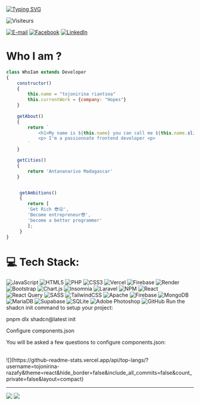 [![Typing SVG](https://readme-typing-svg.demolab.com?font=Fira+Code&weight=200&size=22&duration=2000&pause=1000&color=02E8FF&background=8EB45900&vCenter=true&width=500&lines=Hi+%F0%9F%91%8Bthere%2C+welcome+to+my+digital+domain;Developer+Fullstask+and+designer;%E2%98%8E+Contact+me+for+collaboration+)](https://git.io/typing-svg)

![Visiteurs](https://komarev.com/ghpvc/?username=tojonirina-razafy&label=Visiteurs&color=green&style=for-the-badge)

[![E-mail](https://img.shields.io/badge/tojorazafy6@gmail.com-mail-red?style=flat-square&logo=gmail)](mailto:tojorazafy6@gmail.com)
[![Facebook](https://img.shields.io/badge/Facebook-ryanstuh-blue?style=flat-square&logo=facebook)](https://www.facebook.com/profile.php?id=61563504704871)
[![LinkedIn](https://img.shields.io/badge/LinkedIn-tojorazafy-blue?style=flat-square&logo=linkedin)]([https://www.linkedin.com/in/votreprofil](https://www.linkedin.com/in/tojo-razafy-788136233/))

# Who I am ?
```JavaScript
class WhoIam extends Developer
{
    constructor()
    {
        this.name = "tojonirina riantsoa"
        this.currentWork = {company: "Hopes"}
    }
   
    getAbout()
    {
        return `
            <h1>My name is ${this.name} you can call me ${this.name.slice(0,4)} </h1>
            <p> I'm a passionnate frontend developer <p>
        `
    }

    getCities()
    {
        return 'Antananarivo Madagascar'
    }


     getAmbitions() 
     {
        return [
        'Get Rich 😎😜',
        'Become entrepreneur😎',
        'become a better programmer'
        ];
     }
}
```

# 💻 Tech Stack:
![JavaScript](https://img.shields.io/badge/javascript-%23323330.svg?style=for-the-badge&logo=javascript&logoColor=%23F7DF1E) ![HTML5](https://img.shields.io/badge/html5-%23E34F26.svg?style=for-the-badge&logo=html5&logoColor=white) ![PHP](https://img.shields.io/badge/php-%23777BB4.svg?style=for-the-badge&logo=php&logoColor=white) ![CSS3](https://img.shields.io/badge/css3-%231572B6.svg?style=for-the-badge&logo=css3&logoColor=white) ![Vercel](https://img.shields.io/badge/vercel-%23000000.svg?style=for-the-badge&logo=vercel&logoColor=white) ![Firebase](https://img.shields.io/badge/firebase-%23039BE5.svg?style=for-the-badge&logo=firebase) ![Render](https://img.shields.io/badge/Render-%46E3B7.svg?style=for-the-badge&logo=render&logoColor=white) ![Bootstrap](https://img.shields.io/badge/bootstrap-%238511FA.svg?style=for-the-badge&logo=bootstrap&logoColor=white) ![Chart.js](https://img.shields.io/badge/chart.js-F5788D.svg?style=for-the-badge&logo=chart.js&logoColor=white) ![Insomnia](https://img.shields.io/badge/Insomnia-black?style=for-the-badge&logo=insomnia&logoColor=5849BE) ![Laravel](https://img.shields.io/badge/laravel-%23FF2D20.svg?style=for-the-badge&logo=laravel&logoColor=white) ![NPM](https://img.shields.io/badge/NPM-%23CB3837.svg?style=for-the-badge&logo=npm&logoColor=white) ![React](https://img.shields.io/badge/react-%2320232a.svg?style=for-the-badge&logo=react&logoColor=%2361DAFB) ![React Query](https://img.shields.io/badge/-React%20Query-FF4154?style=for-the-badge&logo=react%20query&logoColor=white) ![SASS](https://img.shields.io/badge/SASS-hotpink.svg?style=for-the-badge&logo=SASS&logoColor=white) ![TailwindCSS](https://img.shields.io/badge/tailwindcss-%2338B2AC.svg?style=for-the-badge&logo=tailwind-css&logoColor=white) ![Apache](https://img.shields.io/badge/apache-%23D42029.svg?style=for-the-badge&logo=apache&logoColor=white) ![Firebase](https://img.shields.io/badge/firebase-a08021?style=for-the-badge&logo=firebase&logoColor=ffcd34) ![MongoDB](https://img.shields.io/badge/MongoDB-%234ea94b.svg?style=for-the-badge&logo=mongodb&logoColor=white) ![MariaDB](https://img.shields.io/badge/MariaDB-003545?style=for-the-badge&logo=mariadb&logoColor=white) ![Supabase](https://img.shields.io/badge/Supabase-3ECF8E?style=for-the-badge&logo=supabase&logoColor=white) ![SQLite](https://img.shields.io/badge/sqlite-%2307405e.svg?style=for-the-badge&logo=sqlite&logoColor=white) ![Adobe Photoshop](https://img.shields.io/badge/adobe%20photoshop-%2331A8FF.svg?style=for-the-badge&logo=adobe%20photoshop&logoColor=white) ![GitHub](https://img.shields.io/badge/github-%23121011.svg?style=for-the-badge&logo=github&logoColor=white)
Run the shadcn init command to setup your project:

pnpm dlx shadcn@latest init

Configure components.json

You will be asked a few questions to configure components.json:

<br/>
![](https://github-readme-stats.vercel.app/api/top-langs/?username=tojonirina-razafy&theme=react&hide_border=false&include_all_commits=false&count_private=false&layout=compact)



---
[![](https://visitcount.itsvg.in/api?id=tojonirina-razafy&icon=7&color=1)](https://visitcount.itsvg.in)
![](https://quotes-github-readme.vercel.app/api?type=horizontal&theme=radical)

<!-- Proudly created with GPRM ( https://gprm.itsvg.in ) -->
